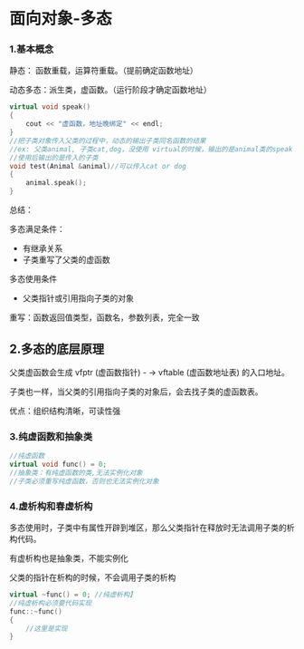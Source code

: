 # 面向对象-多态

### 1.基本概念

静态： 函数重载，运算符重载。（提前确定函数地址）

动态多态：派生类，虚函数。（运行阶段才确定函数地址）

 

```c++
virtual void speak()
{
    cout << "虚函数，地址晚绑定" << endl;
}
//把子类对象传入父类的过程中，动态的输出子类同名函数的结果
//ex: 父类animal, 子类cat,dog，没使用 virtual的时候，输出的是animal类的speak
//使用后输出的是传入的子类
void test(Animal &animal)//可以传入cat or dog
{
    animal.speak();
}
```

总结：

多态满足条件：

- 有继承关系
- 子类重写了父类的虚函数

多态使用条件

- 父类指针或引用指向子类的对象

重写：函数返回值类型，函数名，参数列表，完全一致



## 2.多态的底层原理

父类虚函数会生成 vfptr (虚函数指针) - -> vftable (虚函数地址表) 的入口地址。

子类也一样，当父类的引用指向子类的对象后，会去找子类的虚函数表。



优点：组织结构清晰，可读性强



### 3.纯虚函数和抽象类

```c++
//纯虚函数
virtual void func() = 0;
//抽象类：有纯虚函数的类,无法实例化对象
//子类必须重写纯虚函数，否则也无法实例化对象
```



### 4.虚析构和春虚析构

多态使用时，子类中有属性开辟到堆区，那么父类指针在释放时无法调用子类的析构代码。

有虚析构也是抽象类，不能实例化

父类的指针在析构的时候，不会调用子类的析构

```c++
virtual ~func() = 0; //纯虚析构】
//纯虚析构必须要代码实现
func::~func()
{
    //这里是实现
}
```

